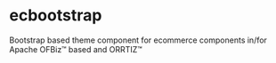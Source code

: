 <!--- (C) Copyright 2015 Somonar B.V. -->

# ecbootstrap
Bootstrap based theme component for ecommerce components in/for Apache OFBiz™ based and ORRTIZ™
